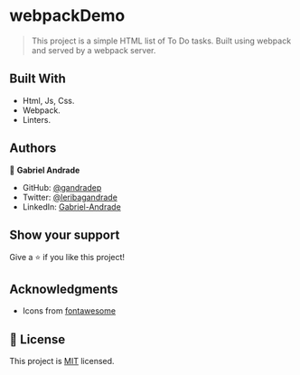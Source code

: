 # webpackDemo

> This project is a simple HTML list of To Do tasks. Built using webpack and served by a webpack server.


## Built With

- Html, Js, Css.
- Webpack.
- Linters.

## Authors

👤 **Gabriel Andrade**

- GitHub: [@gandradep](https://github.com/gandradep)
- Twitter: [@leribagandrade](https://twitter.com/leribagandrade)
- LinkedIn: [Gabriel-Andrade](https://www.linkedin.com/in/gabriel-andrade-silla-turca/)


## Show your support

Give a ⭐️ if you like this project!

## Acknowledgments
- Icons from [fontawesome](https://fontawesome.com/)


## 📝 License

This project is [MIT](./LICENSE) licensed.
